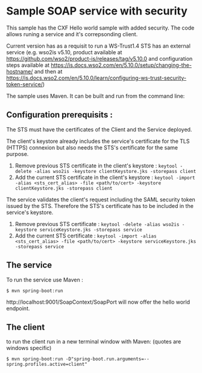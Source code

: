 # Sample SOAP service with security

This sample has the CXF Hello world sample with added security.
The code allows runing a service and it's correpsonding client.

Current version has as a requisit to run a WS-Trust1.4 STS has an external service (e.g. wso2is v5.10, product available at https://github.com/wso2/product-is/releases/tag/v5.10.0 and configuration steps available at https://is.docs.wso2.com/en/5.10.0/setup/changing-the-hostname/ and then at https://is.docs.wso2.com/en/5.10.0/learn/configuring-ws-trust-security-token-service/) 


The sample uses Maven. It can be built and run from the command line:

## Configuration prerequisits :
The STS must have the certificates of the Client and the Service deployed.

The client's keystore already includes the service's certificate for the TLS (HTTPS) connexion but also needs the STS's certificate for the same purpose.
1. Remove previous STS certificate in the client's keystore :
```keytool -delete -alias wso2is -keystore clientKeystore.jks -storepass client```
2. Add the current STS certificate in the client's keystore : 
```keytool -import -alias <sts_cert_alias> -file <path/to/cert> -keystore clientKeystore.jks -storepass client```

The service validates the client's request including the SAML security token issued by the STS.  Therefore the STS's certificate has to be included in the service's keystore.

1. Remove previous STS certificate :
```keytool -delete -alias wso2is -keystore serviceKeystore.jks -storepass service```
2. Add the current STS certificate : 
```keytool -import -alias <sts_cert_alias> -file <path/to/cert> -keystore serviceKeystore.jks -storepass service```

## The service 

To run the service use Maven :

```
$ mvn spring-boot:run
```

http://localhost:9001/SoapContext/SoapPort will now offer the hello world endpoint.


## The client

to run the client run in a new terminal window with Maven:
(quotes are windows specific)
```
$ mvn spring-boot:run -D"spring-boot.run.arguments=--spring.profiles.active=client"
```
